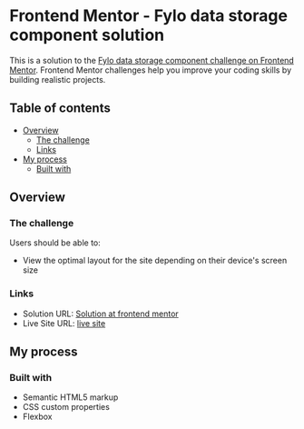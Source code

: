# Frontend Mentor - Fylo data storage component solution

This is a solution to the [Fylo data storage component challenge on Frontend Mentor](https://www.frontendmentor.io/challenges/fylo-data-storage-component-1dZPRbV5n). Frontend Mentor challenges help you improve your coding skills by building realistic projects.

## Table of contents

- [Overview](#overview)
  - [The challenge](#the-challenge)
  - [Links](#links)
- [My process](#my-process)
  - [Built with](#built-with)

## Overview

### The challenge

Users should be able to:

- View the optimal layout for the site depending on their device's screen size

### Links

- Solution URL: [Solution at frontend mentor](https://www.frontendmentor.io/solutions/fylo-data-storage-component-html5---css3---flexbox-mdMhLCUeQb)
- Live Site URL: [live site](https://memobiomy.github.io/Fylo-data-component/)

## My process

### Built with

- Semantic HTML5 markup
- CSS custom properties
- Flexbox
